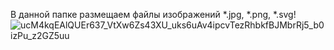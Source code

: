 В данной папке размещаем файлы изображений 
*.jpg, *.png, *.svg!
![ucM4kqEAlQUEr637_VtXw6Zs43XU_uks6uAv4ipcvTezRhbkfBJMbrRj5_b0izPu_z2GZ5uu](https://github.com/user-attachments/assets/9b02cfeb-9e28-43e2-bfc2-3ecace1d85b9)




